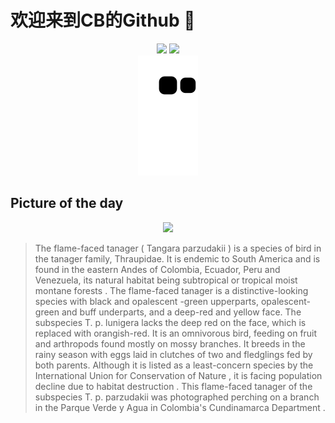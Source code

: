
# 欢迎来到CB的Github 👋

<div align="center">
  <img height="137px" src="https://github-readme-stats.vercel.app/api?username=SuperCB&show_icons=true&theme=radical" />
  <img height="137px" src="https://github-readme-stats.vercel.app/api/top-langs/?username=SuperCB&hide_title=true&hide_border=true&layout=compact&langs_count=6&text_color=000&icon_color=fff" />
</div>


<div align="center">
    <img src="./contribution-snake/github-contribution-grid-snake.svg" />
</div>



## Picture of the day
<div align="center">
  <img width=400px src="https://upload.wikimedia.org/wikipedia/commons/thumb/4/43/Flame-faced_tanager_%28Tangara_parzudakii_parzudakii%29_Cundinamarca.jpg/750px-Flame-faced_tanager_%28Tangara_parzudakii_parzudakii%29_Cundinamarca.jpg" />
</div>

>The  flame-faced tanager  ( Tangara parzudakii ) is a species of bird in the  tanager  family, Thraupidae. It is  endemic  to South America and is found in the eastern  Andes  of Colombia, Ecuador, Peru and Venezuela, its natural habitat being subtropical or tropical moist  montane forests . The flame-faced tanager is a distinctive-looking species with black and  opalescent -green upperparts, opalescent-green and buff underparts, and a deep-red and yellow face. The subspecies  T. p. lunigera  lacks the deep red on the face, which is replaced with orangish-red. It is an omnivorous bird, feeding on fruit and  arthropods  found mostly on mossy branches. It breeds in the rainy season with eggs laid in  clutches  of two and  fledglings  fed by both parents. Although it is listed as a  least-concern species  by the  International Union for Conservation of Nature , it is facing population decline due to  habitat destruction . This flame-faced tanager of the subspecies  T. p. parzudakii  was photographed perching on a branch in the Parque Verde y Agua in Colombia's  Cundinamarca Department .



